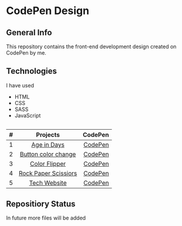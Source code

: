 # CodePen Design 
## General Info
This repository contains the front-end development design created on CodePen by me.

## Technologies
I have used
- HTML
- CSS
- SASS
- JavaScript

## 
| # | Projects | CodePen |
| :---         |     :---:      |          ---: |
|       1      |          [Age in Days](https://github.com/31Sanskrati/front-end-projects/tree/master/Age_in_Days)            |       [CodePen]()         |
|       2      |          [Button color change](https://github.com/31Sanskrati/front-end-projects/tree/master/Button_color_change)            |       [CodePen](https://codepen.io/Sanskrati01/pen/qBmyQJW)         |
|       3      |          [Color Flipper](https://github.com/31Sanskrati/front-end-projects/tree/master/Color-Flipper)            |       [CodePen](https://codepen.io/Sanskrati01/pen/GRmpwXj)         |
|       4      |          [Rock Paper Scissiors](https://github.com/31Sanskrati/front-end-projects/tree/master/Rock_Paper_scissors)            |       [CodePen](https://codepen.io/Sanskrati01/pen/gOWzvaO)         |
|       5      |          [Tech Website](https://github.com/31Sanskrati/front-end-projects/tree/master/Tech%20Website%20Layout)            |       [CodePen](https://codepen.io/Sanskrati01/pen/zYobzMr)         |

## Repositiory Status
In future more files will be added
